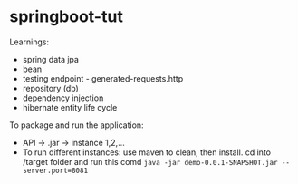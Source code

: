 # springboot-tut



Learnings:
- spring data jpa
- bean
- testing endpoint - generated-requests.http
- repository (db)
- dependency injection
- hibernate entity life cycle

To package and run the application:
- API -> .jar -> instance 1,2,...
- To run different instances: use maven to clean, then install. cd into /target folder and run this comd `java -jar demo-0.0.1-SNAPSHOT.jar --server.port=8081`
